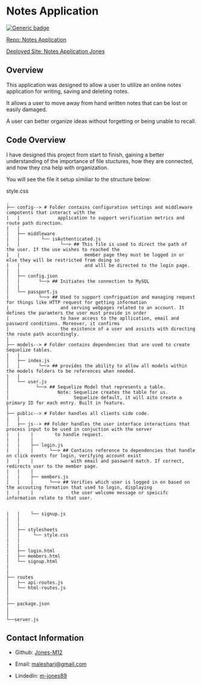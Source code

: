 # Notes Application

[![Generic badge](https://img.shields.io/badge/VERSION-1.1.0-PINK.svg)](https://shields.io/)

[Repo: Notes Application](https://github.com/Jones-M12/Notes-Application-Jones)

[Deployed Site: Notes Application Jones](https://notes-application-jones.herokuapp.com/)


## Overview

This application was designed to allow a user to utilize an online notes application for writing, saving and deleting notes. 

It allows a user to move away from hand written notes that can be lost or easily damaged.

A user can better organize ideas without forgetting or being unable to recall.

## Code Overview

I have designed this project from start to finish, gaining a better understanding of the importance of file stuctures, how they are connected, and how they cna help with organization.

You will see the file it setup similiar to the structure below:

style.css
```
.
├── config--> # Folder contains configuration settings and middleware compotents that interact with the 
|   |              application to support verification metrics and route path direction.
|   |
|   ├── middleware
|   |        └── isAuthenticated.js
|   |               └──> ## This file is used to direct the path of the user. If the use wishes to reached the 
|   |                        member page they must be logged in or else they will be restricted from doing so                     
|   |                        and wlll be directed to the login page.
|   |
│   ├── config.json
|   |       └──> ## Initiates the connection to MySQL
|   |
│   └── passport.js
|           └──> ## Used to support confriguation and managing request for things like HTTP request for getting information
|                   and serving webpages related to an account. It defines the paramters the user must provide in order 
|                   to have access to the apllication, email and password conditions. Moreover, it confirms
|                   the existence of a user and assists with directing the route path accordingly.
│ 
├── models--> # Folder contains dependencies that are used to create Sequelize tables.
|   |
│   ├── index.js
|   |       └──> ## provides the ability to allow all models within the models folders to be references when needed.
|   |
│   └── user.js
│          └──> ## Sequelize Model that represents a table.
|                  Note: Sequelize creates the table for us.
|                        Sequelize default, it will aito create a primary ID for each entry. Built in feature.
│
├── public--> # Folder handles all clients side code.
|   |
│   ├── js--> ## Folder handles the user interface interactions that process input to be used in conjuction with the server
|   |    |        to handle request.
|   |    |
|   |    ├── login.js
|   |    |      └──> ## Contains reference to dependencies that handle on click events for login, verifying account exist 
|   |    |              with email and password match. If correct, redirects user to the member page.
|   |    |
|   |    ├── members.js
|   |    |      └──> ## Verifies which user is logged in on based on the accouting formation that used to login, displaying 
|   |    |              the user welcome message or speicifc information relate to that user.


|   |    └── signup.js
|   |
|   |
│   ├── stylesheets
|   |     └── style.css
|   |
|   |
|   ├── login.html
|   ├── members.html
│   └── signup.html
|
|
├── routes
│   ├── api-routes.js
│   └── html-routes.js
│
|
├── package.json
|   
│
└──server.js

```


## Contact Information

* Github: [Jones-M12](https://github.com/Jones-M12) 

* Email: malesharj@gmail.com 

* LindedIn: [m-jones89](https://www.linkedin.com/in/m-jones89/)



